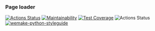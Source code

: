 ### Page loader
[![Actions Status](https://github.com/IDilettant/python-project-lvl3/workflows/hexlet-check/badge.svg)](https://github.com/IDilettant/python-project-lvl3/actions)
[![Maintainability](https://api.codeclimate.com/v1/badges/5c8d56a046884c03a408/maintainability)](https://codeclimate.com/github/IDilettant/python-project-lvl3/maintainability)
[![Test Coverage](https://api.codeclimate.com/v1/badges/5c8d56a046884c03a408/test_coverage)](https://codeclimate.com/github/IDilettant/python-project-lvl3/test_coverage)
![Actions Status](https://github.com/IDilettant/python-project-lvl3/workflows/tests%20and%20lints/badge.svg)
[![wemake-python-styleguide](https://img.shields.io/badge/style-wemake-000000.svg)](https://github.com/wemake-services/wemake-python-styleguide)